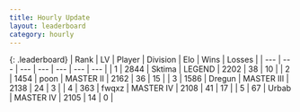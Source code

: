 ```yaml
---
title: Hourly Update
layout: leaderboard
category: hourly
---
```


{: .leaderboard}
| Rank | LV | Player | Division | Elo | Wins | Losses |
| --- | --- | --- | --- | --- | --- | --- |
| <span data-change="0">1</span> | 2844 | <span title="ID: 353063">Sktima</span> | LEGEND | <span data-change="0">2202</span> | <span data-change="0">38</span> | <span data-change="0">10</span> |
| <span data-change="0">2</span> | 1454 | <span title="ID: 540690">poon</span> | MASTER II | <span data-change="-19">2162</span> | <span data-change="0">36</span> | <span data-change="2">15</span> |
| <span data-change="1">3</span> | 1586 | <span title="ID: 337810">Dregun</span> | MASTER III | <span data-change="34">2138</span> | <span data-change="3">24</span> | <span data-change="0">3</span> |
| <span data-change="-1">4</span> | 363 | <span title="ID: 742416">fwqxz</span> | MASTER IV | <span data-change="0">2108</span> | <span data-change="0">41</span> | <span data-change="0">17</span> |
| <span data-change="2">5</span> | 67 | <span title="ID: 762172">Urbab</span> | MASTER IV | <span data-change="22">2105</span> | <span data-change="1">14</span> | <span data-change="0">0</span> |